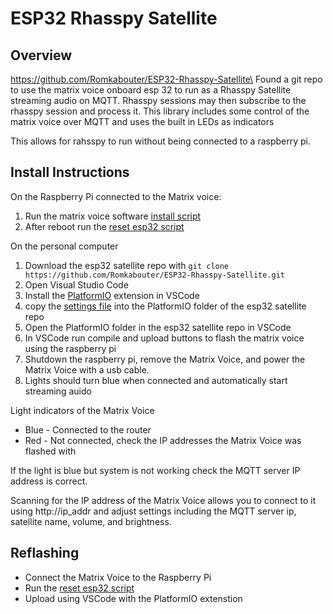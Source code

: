 
# ESP32 Rhasspy Satellite

## Overview
https://github.com/Romkabouter/ESP32-Rhasspy-Satellite\
Found a git repo to use the matrix voice onboard esp 32 to run as a Rhasspy Satellite streaming audio on MQTT. Rhasspy sessions may then subscribe to the rhasspy session and process it. This library includes some control of the matrix voice over MQTT and uses the built in LEDs as indicators

This allows for rahsspy to run without being connected to a raspberry pi.

## Install Instructions
On the Raspberry Pi connected to the Matrix voice:
1. Run the matrix voice software [install script](./matrix_install.sh)
1. After reboot run the [reset esp32 script](./reset_esp32.sh)

On the personal computer
1. Download the esp32 satellite repo with `git clone https://github.com/Romkabouter/ESP32-Rhasspy-Satellite.git`
1. Open Visual Studio Code
1. Install the [PlatformIO](https://platformio.org/) extension in VSCode
1. copy the [settings file](./settings.ini) into the PlatformIO folder of the esp32 satellite repo
1. Open the PlatformIO folder in the esp32 satellite repo in VSCode
1. In VSCode run compile and upload buttons to flash the matrix voice using the raspberry pi
1. Shutdown the raspberry pi, remove the Matrix Voice, and power the Matrix Voice with a usb cable. 
1. Lights should turn blue when connected and automatically start streaming auido

Light indicators of the Matrix Voice
- Blue - Connected to the router
- Red - Not connected, check the IP addresses the Matrix Voice was flashed with

If the light is blue but system is not working check the MQTT server IP address is correct.

Scanning for the IP address of the Matrix Voice allows you to connect to it using http://ip_addr and adjust settings including the MQTT server ip, satellite name, volume, and brightness.

## Reflashing
- Connect the Matrix Voice to the Raspberry Pi 
- Run the [reset esp32 script](./reset_esp32.sh)
- Upload using VSCode with the PlatformIO extenstion

